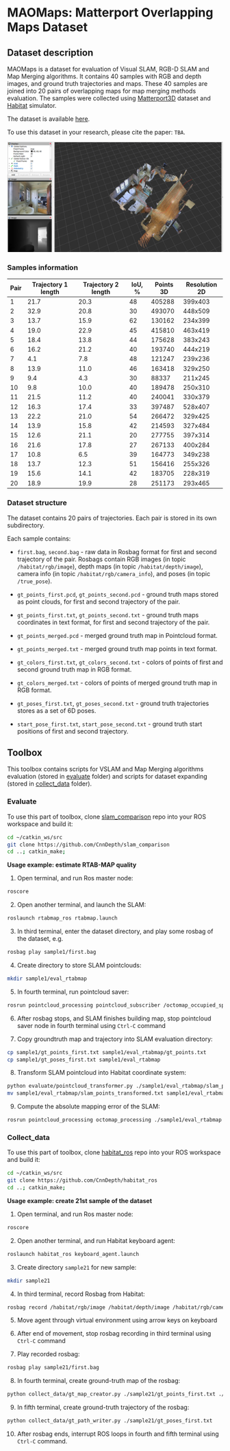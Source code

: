 # MAOMaps: Matterport Overlapping Maps Dataset

## Dataset description

MAOMaps is a dataset for evaluation of Visual SLAM, RGB-D SLAM and Map Merging algorithms. It contains 40 samples with RGB and depth images, and ground truth trajectories and maps. These 40 samples are joined into 20 pairs of overlapping maps for map merging methods evaluation. The samples were collected using [Matterport3D](https://niessner.github.io/Matterport/) dataset and [Habitat](https://aihabitat.org/) simulator.

The dataset is available [here](https://drive.google.com/drive/folders/1K88CglO9go3K4pJn_YUZCuWnT8yALefI).

To use this dataset in your research, please cite the paper: `TBA`.

[![Sample running demo](img/maomaps_screen.png)](https://youtu.be/3JKfnUo2So8)

### Samples information

| Pair | Trajectory 1 length | Trajectory 2 length | IoU, % | Points 3D | Resolution 2D |
|------|---------------------|---------------------|--------|-----------|---------------|
|   1  |         21.7        |         20.3        | 48     | 405288    | 399x403       |
|   2  |         32.9        |         20.8        | 30     | 493070    | 448x509       | 
|   3  |         13.7        |         15.9        | 62     | 130162    | 234x399       | 
|   4  |         19.0        |         22.9        | 45     | 415810    | 463x419       | 
|   5  |         18.4        |         13.8        | 44     | 175628    | 383x243       | 
|   6  |         16.2        |         21.2        | 40     | 193740    | 444x219       | 
|   7  |         4.1         |         7.8         | 48     | 121247    | 239x236       | 
|   8  |         13.9        |         11.0        | 46     | 163418    | 329x250       |
|   9  |         9.4         |         4.3         | 30     | 88337     | 211x245       | 
|   10 |         9.8         |         10.0        | 40     | 189478    | 250x310       | 
|  11  |         21.5        |         11.2        | 40     | 240041    | 330x379       | 
|  12  |         16.3        |         17.4        | 33     | 397487    | 528x407       | 
|  13  |         22.2        |         21.0        | 54     | 266472    | 329x425       | 
|  14  |         13.9        |         15.8        | 42     | 214593    | 327x484       | 
|  15  |         12.6        |         21.1        | 20     | 277755    | 397x314       | 
|  16  |         21.6        |         17.8        | 27     | 267133    | 400x284       | 
|  17  |         10.8        |         6.5         | 39     | 164773    | 349x238       | 
|  18  |         13.7        |         12.3        | 51     | 156416    | 255x326       | 
|  19  |         15.6        |         14.1        | 42     | 183705    | 228x319       | 
|  20  |         18.9        |         19.9        | 28     | 251173    | 293x465       | 


### Dataset structure

The dataset contains 20 pairs of trajectories. Each pair is stored in its own subdirectory.

Each sample contains:

* `first.bag`, `second.bag` - raw data in Rosbag format for first and second trajectory of the pair. Rosbags contain RGB images (in topic `/habitat/rgb/image`), depth maps (in topic `/habitat/depth/image`), camera info (in topic `/habitat/rgb/camera_info`), and poses (in topic `/true_pose`).

* `gt_points_first.pcd`, `gt_points_second.pcd` - ground truth maps stored as point clouds, for first and second trajectory of the pair.

* `gt_points_first.txt`, `gt_points_second.txt` - ground truth maps coordinates in text format, for first and second trajectory of the pair.

* `gt_points_merged.pcd` - merged ground truth map in Pointcloud format.

* `gt_points_merged.txt` - merged ground truth map points in text format.

* `gt_colors_first.txt`, `gt_colors_second.txt` - colors of points of first and second ground truth map in RGB format.

* `gt_colors_merged.txt` - colors of points of merged ground truth map in RGB format.

* `gt_poses_first.txt`, `gt_poses_second.txt` - ground truth trajectories stores as a set of 6D poses.

* `start_pose_first.txt`, `start_pose_second.txt` - ground truth start positions of first and second trajectory.

## Toolbox

This toolbox contains scripts for VSLAM and Map Merging algorithms evaluation (stored in [evaluate](https://github.com/CnnDepth/MAOMaps/tree/master/evaluate) folder) and scripts for dataset expanding (stored in [collect_data](https://github.com/CnnDepth/MAOMaps/tree/master/collect_data) folder).

### Evaluate

To use this part of toolbox, clone [slam_comparison](https://github.com/CnnDepth/slam_comparison) repo into your ROS workspace and build it:

```bash
cd ~/catkin_ws/src
git clone https://github.com/CnnDepth/slam_comparison
cd ..; catkin_make;
```

**Usage example: estimate RTAB-MAP quality**

1. Open terminal, and run Ros master node:

```bash
roscore
```

2. Open another terminal, and launch the SLAM:

```bash
roslaunch rtabmap_ros rtabmap.launch
```

3. In third terminal, enter the dataset directory, and play some rosbag of the dataset, e.g.

```bash
rosbag play sample1/first.bag
```

4. Create directory to store SLAM pointclouds:

```bash
mkdir sample1/eval_rtabmap
```

5. In fourth terminal, run pointcloud saver:

```bash
rosrun pointcloud_processing pointcloud_subscriber /octomap_occupied_space ./sample1/eval_rtabmap/slam_points.txt ./sample1/eval_rtabmap/slam_colors.txt
```

6. After rosbag stops, and SLAM finishes building map, stop pointcloud saver node in fourth terminal using `Ctrl-C` command

7. Copy groundtruth map and trajectory into SLAM evaluation directory:

```bash
cp sample1/gt_points_first.txt sample1/eval_rtabmap/gt_points.txt
cp sample1/gt_poses_first.txt sample1/eval_rtabmap
```

8. Transform SLAM pointcloud into Habitat coordinate system:

```bash
python evaluate/pointcloud_transformer.py ./sample1/eval_rtabmap/slam_points.txt ./sample1/start_pose_first.txt -0.45
mv sample1/eval_rtabmap/slam_points_transformed.txt sample1/eval_rtabmap/slam_points.txt
```

9. Compute the absolute mapping error of the SLAM:

```bash
rosrun pointcloud_processing octomap_processing ./sample1/eval_rtabmap abs nearest ./sample1/eval_rtabmap/results.txt
```

### Collect_data

To use this part of toolbox, clone [habitat_ros](https://github.com/CnnDepth/habitat_ros) repo into your ROS workspace and build it:

```bash
cd ~/catkin_ws/src
git clone https://github.com/CnnDepth/habitat_ros
cd ..; catkin_make;
```

**Usage example: create 21st sample of the dataset**


1. Open terminal, and run Ros master node:

```bash
roscore
```

2. Open another terminal, and run Habitat keyboard agent:

```bash
roslaunch habitat_ros keyboard_agent.launch
```

3. Create directory `sample21` for new sample:

```bash
mkdir sample21
```

4. In third terminal, record Rosbag from Habitat:

```bash
rosbag record /habitat/rgb/image /habitat/depth/image /habitat/rgb/camera_info /true_pose -O sample21/first.bag
```

5. Move agent through virtual environment using arrow keys on keyboard

6. After end of movement, stop rosbag recording in third terminal using `Ctrl-C` command

7. Play recorded rosbag:

```bash
rosbag play sample21/first.bag
```

8. In fourth terminal, create ground-truth map of the rosbag:

```bash
python collect_data/gt_map_creator.py ./sample21/gt_points_first.txt ./sample21/gt_colors_first.txt 0.0
```

9. In fifth terminal, create ground-truth trajectory of the rosbag:

```bash
python collect_data/gt_path_writer.py ./sample21/gt_poses_first.txt
```

10. After rosbag ends, interrupt ROS loops in fourth and fifth terminal using `Ctrl-C` command.
